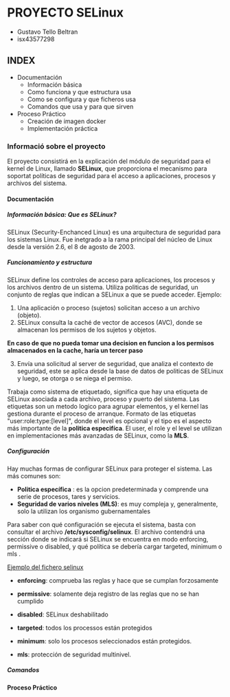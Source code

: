 # PROYECTO SELinux

+ Gustavo Tello Beltran
+ isx43577298

## INDEX

+ Documentación
  + Información básica
  + Como funciona y que estructura usa
  + Como se configura y que ficheros usa
  + Comandos que usa y para que sirven
+ Proceso Práctico
  + Creación de imagen docker
  + Implementación práctica 

### Informació sobre el proyecto

El proyecto consistirá en la explicación del módulo de seguridad para el kernel de Linux, llamado **SELinux**, que proporciona el mecanismo para soportat políticas de seguridad para el acceso a aplicaciones, procesos y archivos del sistema.

#### Documentación

##### Información básica: Que es SELinux?

SELinux (Security-Enchanced Linux) es una arquitectura de seguridad para los sistemas Linux. Fue inetgrado a la rama principal del núcleo de Linux desde la versión 2.6, el 8 de agosto de 2003.


##### Funcionamiento y estructura

SELinux define los controles de acceso para aplicaciones, los procesos y los archivos dentro de un sistema. Utiliza politicas de seguridad, un conjunto de reglas que indican a SELinux a que se puede acceder. Ejemplo:

1. Una aplicación o proceso (sujetos) solicitan acceso a un archivo (objeto).
2. SELinux consulta la caché de vector de accesos (AVC), donde se almacenan los permisos de los sujetos y objetos.

**En caso de que no pueda tomar una decision en funcion a los permisos almacenados en la cache, haría un tercer paso**

3. Envía una solicitud al server de seguridad, que analiza el contexto de seguridad, este se aplica desde la base de datos de politicas de SELinux y luego, se otorga o se niega el permiso.

Trabaja como sistema de etiquetado, significa que hay una etiqueta de SELinux asociada a cada archivo, proceso y puerto del sistema. Las etiquetas son un metodo logico para agrupar elementos, y el kernel las gestiona durante el proceso de arranque. Formato de las etiquetas "user:role:type:[level]", donde el level es opcional y el tipo es el aspecto más importante de la **politica especifíca**. El user, el role y el level se utilizan en implementaciones más avanzadas de SELinux, como la **MLS**.



##### Configuración

Hay muchas formas de configurar SELinux para proteger el sistema. Las más comunes son:

- **Politica específica** : es la opcion predeterminada y comprende una serie de procesos, tares y servicios.
- **Seguridad de varios niveles (MLS)**: es muy compleja y, generalmente, solo la utilizan los organismo gubernamentales

Para saber con qué configuración se ejecuta el sistema, basta con consultar el archivo **/etc/sysconfig/selinux**. El archivo contendrá una sección donde se indicará si SELinux se encuentra en modo enforcing, permissive o disabled, y qué política se debería cargar targeted, minimum o mls .

[Ejemplo del fichero selinux](./img/etc_sysconfig_selinux.png)

- **enforcing**: comprueba las reglas y hace que se cumplan forzosamente
- **permissive**: solamente deja registro de las reglas que no se han cumplido
- **disabled**: SELinux deshabilitado

- **targeted**: todos los processos están protegidos
- **minimum**: solo los procesos seleccionados están protegidos. 
- **mls**: protección de seguridad multinivel.




##### Comandos





#### Proceso Práctico


